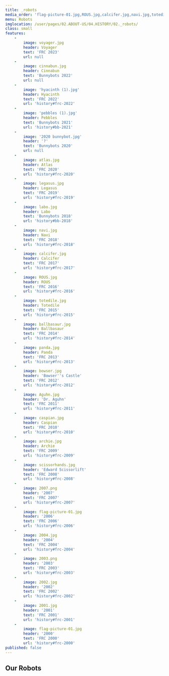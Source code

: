 ```yaml
---
title: _robots
media_order: 'flag-picture-01.jpg,ROUS.jpg,calcifer.jpg,navi.jpg,totedile.jpg,2004.jpg,2002.jpg,2003.png,2007.png,scissorhands.jpg,archie.jpg,2001.jpg,caspian.jpg,Aguhn.jpg,bowser.jpg,panda.jpg,ballbasaur.jpg,labo.jpg,legasus.jpg,scissorhands-original.jpg,download (1).png,2004-original.jpg,totedile-original.jpg,legasus-original.jpg,_MG_7593 (3).JPG,navi-original.jpg,bowser-original.jpg,ballbasaur-original.jpg,panda-original.jpg,Aguhn-original.jpg,2002-original.jpg,flag-picture-01-original.jpg,archie-original.jpg,caspian-original.jpg,2001-original.jpg,labo-original.jpg,calcifer-original.jpg,ROUS-original.jpg,hyacinth (1).jpg,pebbles (1).jpg,atlas.jpg,2020 bunnybot.jpg,cinnabun.jpg,voyager.jpg'
menu: Robots
imglocation: /user/pages/02.ABOUT-US/04.HISTORY/02._robots/
class: small
features:
    -
        image: voyager.jpg
        header: Voyager
        text: 'FRC 2023'
        url: null
    -
        image: cinnabun.jpg
        header: Cinnabun
        text: 'Bunnybots 2022'
        url: null
    -
        image: 'hyacinth (1).jpg'
        header: Hyacinth
        text: 'FRC 2022'
        url: 'history#frc-2022'
    -
        image: 'pebbles (1).jpg'
        header: Pebbles
        text: 'Bunnybots 2021'
        url: 'history#bb-2021'
    -
        image: '2020 bunnybot.jpg'
        header: '?'
        text: 'Bunnybots 2020'
        url: null
    -
        image: atlas.jpg
        header: Atlas
        text: 'FRC 2020'
        url: 'history#frc-2020'
    -
        image: legasus.jpg
        header: Legasus
        text: 'FRC 2019'
        url: 'history#frc-2019'
    -
        image: labo.jpg
        header: Labo
        text: 'Bunnybots 2018'
        url: 'history#bb-2018'
    -
        image: navi.jpg
        header: Navi
        text: 'FRC 2018'
        url: 'history#frc-2018'
    -
        image: calcifer.jpg
        header: Calcifer
        text: 'FRC 2017'
        url: 'history#frc-2017'
    -
        image: ROUS.jpg
        header: ROUS
        text: 'FRC 2016'
        url: 'history#frc-2016'
    -
        image: totedile.jpg
        header: Totedile
        text: 'FRC 2015'
        url: 'history#frc-2015'
    -
        image: ballbasaur.jpg
        header: Ballbasaur
        text: 'FRC 2014'
        url: 'history#frc-2014'
    -
        image: panda.jpg
        header: Panda
        text: 'FRC 2013'
        url: 'history#frc-2013'
    -
        image: bowser.jpg
        header: 'Bowser''s Castle'
        text: 'FRC 2012'
        url: 'history#frc-2012'
    -
        image: Aguhn.jpg
        header: 'Dr. Aguhn'
        text: 'FRC 2011'
        url: 'history#frc-2011'
    -
        image: caspian.jpg
        header: Caspian
        text: 'FRC 2010'
        url: 'history#frc-2010'
    -
        image: archie.jpg
        header: Archie
        text: 'FRC 2009'
        url: 'history#frc-2009'
    -
        image: scissorhands.jpg
        header: 'Edward Scissorlift'
        text: 'FRC 2008'
        url: 'history#frc-2008'
    -
        image: 2007.png
        header: '2007'
        text: 'FRC 2007'
        url: 'history#frc-2007'
    -
        image: flag-picture-01.jpg
        header: '2006'
        text: 'FRC 2006'
        url: 'history#frc-2006'
    -
        image: 2004.jpg
        header: '2004'
        text: 'FRC 2004'
        url: 'history#frc-2004'
    -
        image: 2003.png
        header: '2003'
        text: 'FRC 2003'
        url: 'history#frc-2003'
    -
        image: 2002.jpg
        header: '2002'
        text: 'FRC 2002'
        url: 'history#frc-2002'
    -
        image: 2001.jpg
        header: '2001'
        text: 'FRC 2001'
        url: 'history#frc-2001'
    -
        image: flag-picture-01.jpg
        header: '2000'
        text: 'FRC 2000'
        url: 'history#frc-2000'
published: false
---
```


## Our Robots
